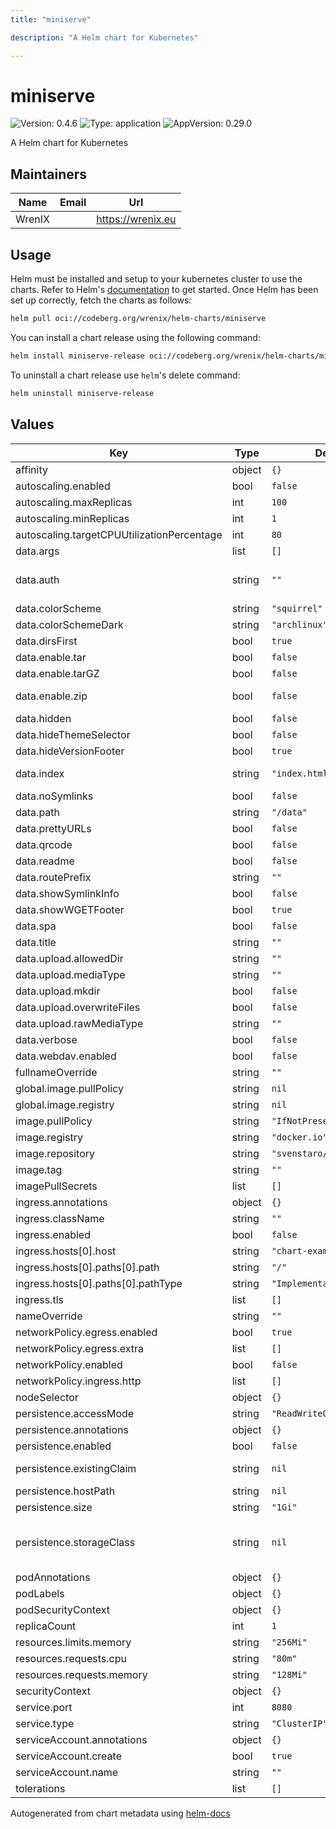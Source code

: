 ```yaml
---
title: "miniserve"

description: "A Helm chart for Kubernetes"

---
```


# miniserve

![Version: 0.4.6](https://img.shields.io/badge/Version-0.4.6-informational?style=flat-square) ![Type: application](https://img.shields.io/badge/Type-application-informational?style=flat-square) ![AppVersion: 0.29.0](https://img.shields.io/badge/AppVersion-0.29.0-informational?style=flat-square)

A Helm chart for Kubernetes

## Maintainers

| Name | Email | Url |
| ---- | ------ | --- |
| WrenIX |  | <https://wrenix.eu> |

## Usage

Helm must be installed and setup to your kubernetes cluster to use the charts.
Refer to Helm's [documentation](https://helm.sh/docs) to get started.
Once Helm has been set up correctly, fetch the charts as follows:

```bash
helm pull oci://codeberg.org/wrenix/helm-charts/miniserve
```

You can install a chart release using the following command:

```bash
helm install miniserve-release oci://codeberg.org/wrenix/helm-charts/miniserve --values values.yaml
```

To uninstall a chart release use `helm`'s delete command:

```bash
helm uninstall miniserve-release
```

## Values

| Key | Type | Default | Description |
|-----|------|---------|-------------|
| affinity | object | `{}` |  |
| autoscaling.enabled | bool | `false` |  |
| autoscaling.maxReplicas | int | `100` |  |
| autoscaling.minReplicas | int | `1` |  |
| autoscaling.targetCPUUtilizationPercentage | int | `80` |  |
| data.args | list | `[]` | used for commandline flags |
| data.auth | string | `""` | Set authentication. Currently supported formats: username:password, username:sha256:hash,            username:sha512:hash (e.g. joe:123,            joe:sha256:a665a45920422f9d417e4867efdc4fb8a04a1f3fff1fa07e998e86f7f7a27ae3) |
| data.colorScheme | string | `"squirrel"` | Default color scheme |
| data.colorSchemeDark | string | `"archlinux"` | Default color scheme |
| data.dirsFirst | bool | `true` | List directories first |
| data.enable.tar | bool | `false` | Enable uncompressed tar archive generation |
| data.enable.tarGZ | bool | `false` | Enable gz-compressed tar archive generation |
| data.enable.zip | bool | `false` | Enable zip archive generation WARNING: Zipping large directories can result in out-of-memory exception because zip generation is done in memory and cannot be sent on the fly |
| data.hidden | bool | `false` | Show hidden files |
| data.hideThemeSelector | bool | `false` | Hide theme selector |
| data.hideVersionFooter | bool | `true` | Hide version footer |
| data.index | string | `"index.html"` | Normally, when miniserve serves a directory, it creates a listing for that directory. However, if a directory contains this file, miniserve will serve that file instead. |
| data.noSymlinks | bool | `false` | Hide symlinks in listing and prevent them from being followed |
| data.path | string | `"/data"` | Which path to serve |
| data.prettyURLs | bool | `false` | Activate Pretty URLs mode |
| data.qrcode | bool | `false` | Enable QR code display |
| data.readme | bool | `false` | Enable README.md rendering in directories |
| data.routePrefix | string | `""` | Use a specific route prefix |
| data.showSymlinkInfo | bool | `false` | Visualize symlinks in directory listing |
| data.showWGETFooter | bool | `true` | If enabled, display a wget command to recursively download the current directory |
| data.spa | bool | `false` | Activate SPA (Single Page Application) mode |
| data.title | string | `""` | Shown instead of host in page title and heading |
| data.upload.allowedDir | string | `""` | Enable file uploading (and optionally specify for which directory) |
| data.upload.mediaType | string | `""` | Specify uploadable media types: possible values image, audio, video |
| data.upload.mkdir | bool | `false` | Enable creating directories |
| data.upload.overwriteFiles | bool | `false` | Enable overriding existing files during file upload |
| data.upload.rawMediaType | string | `""` | Directly specify the uploadable media type expression |
| data.verbose | bool | `false` | Be verbose, includes emitting access logs |
| data.webdav.enabled | bool | `false` | If enabled, respond to WebDAV requests (read-only). |
| fullnameOverride | string | `""` |  |
| global.image.pullPolicy | string | `nil` | if set it will overwrite all pullPolicy |
| global.image.registry | string | `nil` | if set it will overwrite all registry entries |
| image.pullPolicy | string | `"IfNotPresent"` | This sets the pull policy for images. (could be overwritten by global.image.pullPolicy) |
| image.registry | string | `"docker.io"` | image registry (could be overwritten by global.image.registry) |
| image.repository | string | `"svenstaro/miniserve"` | image repository |
| image.tag | string | `""` | image tag - Overrides the image tag whose default is the chart appVersion. |
| imagePullSecrets | list | `[]` |  |
| ingress.annotations | object | `{}` |  |
| ingress.className | string | `""` |  |
| ingress.enabled | bool | `false` |  |
| ingress.hosts[0].host | string | `"chart-example.local"` |  |
| ingress.hosts[0].paths[0].path | string | `"/"` |  |
| ingress.hosts[0].paths[0].pathType | string | `"ImplementationSpecific"` |  |
| ingress.tls | list | `[]` |  |
| nameOverride | string | `""` |  |
| networkPolicy.egress.enabled | bool | `true` | activate egress no networkpolicy |
| networkPolicy.egress.extra | list | `[]` | egress rules |
| networkPolicy.enabled | bool | `false` |  |
| networkPolicy.ingress.http | list | `[]` | ingress for http port (e.g. ingress-controller) |
| nodeSelector | object | `{}` |  |
| persistence.accessMode | string | `"ReadWriteOnce"` |  |
| persistence.annotations | object | `{}` |  |
| persistence.enabled | bool | `false` |  |
| persistence.existingClaim | string | `nil` | A manually managed Persistent Volume and Claim Requires persistence.enabled: true If defined, PVC must be created manually before volume will be bound |
| persistence.hostPath | string | `nil` |  |
| persistence.size | string | `"1Gi"` |  |
| persistence.storageClass | string | `nil` | data Persistent Volume Storage Class If defined, storageClassName: <storageClass> If set to "-", storageClassName: "", which disables dynamic provisioning If undefined (the default) or set to null, no storageClassName spec is   set, choosing the default provisioner.  (gp2 on AWS, standard on   GKE, AWS & OpenStack)  |
| podAnnotations | object | `{}` |  |
| podLabels | object | `{}` |  |
| podSecurityContext | object | `{}` |  |
| replicaCount | int | `1` | replicas |
| resources.limits.memory | string | `"256Mi"` |  |
| resources.requests.cpu | string | `"80m"` |  |
| resources.requests.memory | string | `"128Mi"` |  |
| securityContext | object | `{}` |  |
| service.port | int | `8080` |  |
| service.type | string | `"ClusterIP"` |  |
| serviceAccount.annotations | object | `{}` | Annotations to add to the service account |
| serviceAccount.create | bool | `true` | Specifies whether a service account should be created |
| serviceAccount.name | string | `""` | If not set and create is true, a name is generated using the fullname template |
| tolerations | list | `[]` |  |

Autogenerated from chart metadata using [helm-docs](https://github.com/norwoodj/helm-docs)
